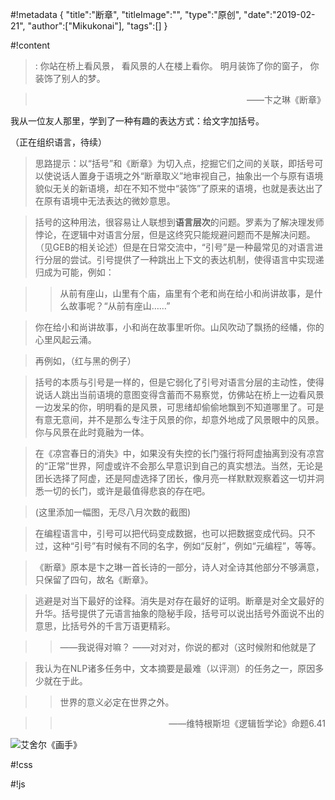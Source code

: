 #!metadata
{
    "title":"断章",
    "titleImage":"",
    "type":"原创",
    "date":"2019-02-21",
    "author":["Mikukonai"],
    "tags":[]
}

#!content

> : 你站在桥上看风景，
看风景的人在楼上看你。
明月装饰了你的窗子，
你装饰了别人的梦。

> <p style="text-align:right;">——卞之琳《断章》</p>

我从一位友人那里，学到了一种有趣的表达方式：给文字加括号。

（正在组织语言，待续）

> 思路提示：以“括号”和《断章》为切入点，挖掘它们之间的关联，即括号可以使说话人置身于语境之外“断章取义”地审视自己，抽象出一个与原有语境貌似无关的新语境，却在不知不觉中“装饰”了原来的语境，也就是表达出了在原有语境中无法表达的微妙意思。

> 括号的这种用法，很容易让人联想到**语言层次**的问题。罗素为了解决理发师悖论，在逻辑中对语言分层，但是这终究只能规避问题而不是解决问题。（见GEB的相关论述）但是在日常交流中，“引号”是一种最常见的对语言进行分层的尝试。引号提供了一种跳出上下文的表达机制，使得语言中实现递归成为可能，例如：

>> 从前有座山，山里有个庙，庙里有个老和尚在给小和尚讲故事，是什么故事呢？“从前有座山……”

> 你在给小和尚讲故事，小和尚在故事里听你。山风吹动了飘扬的经幡，你的心里风起云涌。

> 再例如，（红与黑的例子）

> 括号的本质与引号是一样的，但是它弱化了引号对语言分层的主动性，使得说话人跳出当前语境的意图变得含蓄而不易察觉，仿佛站在桥上一边看风景一边发呆的你，明明看的是风景，可思绪却偷偷地飘到不知道哪里了。可是有意无意间，并不是那么专注于风景的你，却意外地成了风景眼中的风景。你与风景在此时竟融为一体。

> 在《凉宫春日的消失》中，如果没有失控的长门强行将阿虚抽离到没有凉宫的“正常”世界，阿虚或许不会那么早意识到自己的真实想法。当然，无论是团长选择了阿虚，还是阿虚选择了团长，像月亮一样默默观察着这一切并洞悉一切的长门，或许是最值得悲哀的存在吧。

> (这里添加一幅图，无尽八月次数的截图)

> 在编程语言中，引号可以把代码变成数据，也可以把数据变成代码。只不过，这种“引号”有时候有不同的名字，例如“反射”，例如“元编程”，等等。

> 《断章》原本是卞之琳一首长诗的一部分，诗人对全诗其他部分不够满意，只保留了四句，故名《断章》。

> 逃避是对当下最好的诠释。消失是对存在最好的证明。断章是对全文最好的升华。括号提供了元语言抽象的隐秘手段，括号可以说出括号外面说不出的意思，比括号外的千言万语更精彩。

>> ——我说得对嘛？
——对对对，你说的都对（这时候附和他就是了

> 我认为在NLP诸多任务中，文本摘要是最难（以评测）的任务之一，原因多少就在于此。

>> 世界的意义必定在世界之外。

>> <p style="text-align:right;">——维特根斯坦《逻辑哲学论》命题6.41</p>

![艾舍尔《画手》](https://upload.wikimedia.org/wikipedia/en/b/ba/DrawingHands.jpg)



#!css

#!js
